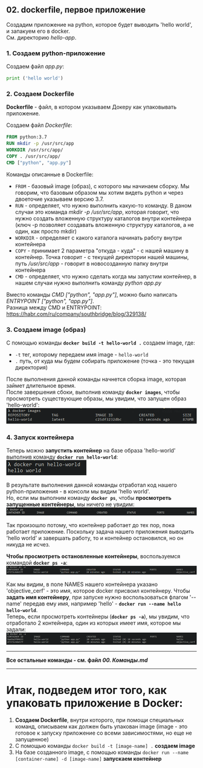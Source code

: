 ## 02. dockerfile, первое приложение

Создадим приложение на python, которое будет выводить 'hello world', и запакуем его в docker.   
См. директорию *hello-app*.   

### 1. Создаем python-приложение 

Создаем файл *app.py*:
```py
print ('hello world')
```

### 2. Создаем Dockerfile

**Dockerfile** - файл, в котором указываем Докеру как упаковывать приложение.   

Создаем файл *Dockerfile*:
```Dockerfile
FROM python:3.7
RUN mkdir -p /usr/src/app
WORKDIR /usr/src/app/
COPY . /usr/src/app/
CMD ["python", "app.py"]
```

Команды описанные в Dockerfile:
- `FROM` - базовый image (образ), с которого мы начинаем сборку. Мы говорим, что базовым образом мы хотим видеть python и через двоеточие указываем версию 3.7.
- `RUN` - определяет, что нужно выполнить какую-то команду. В даном случаи это команда *mkdir -p /usr/src/app*, которая говорит, что нужно создать вложенную структуру каталогов внутри контейнера (ключ -p позволяет создавать вложенную структуру каталогов, а не один, как просто mkdir)
- `WORKDIR` - определяет с какого каталога начинать работу внутри контейнера
- `COPY` - принимает 2 параметра "откуда - куда" - с нашей машину в контейнер. Точка говорит - с текущей директории нашей машины, путь */usr/src/app* - говорит в новосозданную папку внутри контейнера
- `CMD` - определяет, что нужно cделать когда мы запустим контейнер, в нашем случаи нужно выполнить команду *python app.py*

Вместо команды *CMD ["python", "app.py"]*, можно было написать *ENTRYPOINT ["python", "app.py"]*.    
Разница между CMD и ENTRYPOINT: https://habr.com/ru/company/southbridge/blog/329138/

### 3. Создаем image (образ)

С помощью команды **`docker build -t hello-world .`** создаем image, где:
- `-t` тег, которому передаем имя image - `hello-world` 
- `.` путь, от куда мы будем собирать приложение (точка - это текущая директория)

После выполнения данной команды начнется сборка image, которая займет длительное время.  
После завершения сбоки, выполнив команду **`docker images`**, чтобы просмотреть существующие образы, мы увидим, что запущен образ 'hello-world':   
![](./imgs/02.1.png)

### 4. Запуск контейнера 

Теперь можно **запустить контейнер** на базе образа 'hello-world' выполнив команду **`docker run hello-world`**:
![](./imgs/02.2.png)

В результате выполнения данной команды отработал код нашего python-приложения - в консоли мы видим 'hello world'.  
Но, если мы выполним команду **`docker ps`**, чтобы **просмотреть запущенные контейнеры**, мы ничего не увидим:
![](./imgs/02.3.png)

Так произошло потому, что контейнер работает до тех пор, пока работает приложение. Поскольку задача нашего приложения выводить 'hello world' и завершать работу, то и контейнер остановился, но он никуда не исчез.  

**Чтобы просмотреть остановленные контейнеры**, воспользуемся командой **`docker ps -a`**:
![](./imgs/02.4.png)

Как мы видим, в поле NAMES нашего контейнера указано 'objective_cerf' - это имя, которое docker присвоил контейнеру. Чтобы **задать имя контейнеру**, при запуске нужно воспользоваться флагом '--name' передав ему имя, например 'hello' - **`docker run --name hello hello-world`**.   
Теперь, если просмотреть контейнеры (**`docker ps -a`**), мы увидим, что отработало 2 контейнера, один из которых имеет имя, которое мы задали:
![](./imgs/02.5.png)

---

**Все остальные команды - см. файл *00. Команды.md***

--- 

# Итак, подведем итог того, как упаковать приложение в Docker:

1. **Создаем Dockerfile**, внутри которого, при помощи специальных команд, описываем как должен быть упакован image (image - это готовое к запуску приложение со всеми зависимостями, но еще не запущенное)
2. С помощью команды `docker build -t [image-name] .` **создаем image** 
3. На базе созданного image, с помощью команды `docker run --name [container-name] -d [image-name]` **запускаем контейнер**
